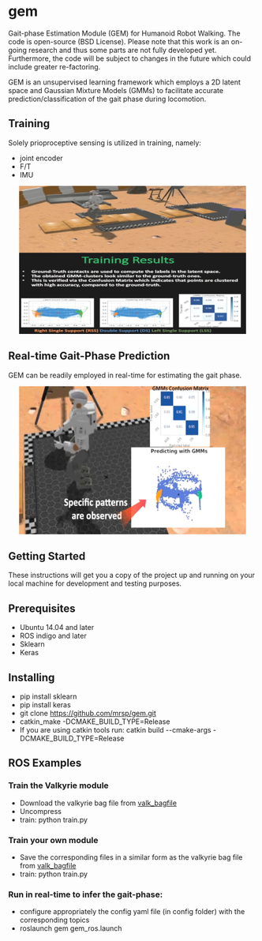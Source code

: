 # gem
Gait-phase Estimation Module (GEM) for Humanoid Robot Walking. The code is open-source (BSD License). Please note that this work is an on-going research and thus some parts are not fully developed yet. Furthermore, the code will be subject to changes in the future which could include greater re-factoring.

GEM is an unsupervised learning framework which employs a 2D latent space and Gaussian Mixture Models (GMMs) to facilitate accurate prediction/classification of the gait phase during locomotion.


## Training
Solely prioproceptive sensing is utilized in training, namely:
* joint encoder
* F/T
* IMU

<p align="center">
  <img width="460" height="300" src="img/gem01.png">
</p>

## Real-time Gait-Phase Prediction
GEM can be readily employed in real-time for estimating the gait phase. 

<p align="center">
  <img width="460" height="300" src="img/gem02.png">
</p>


## Getting Started
These instructions will get you a copy of the project up and running on your local machine for development and testing purposes.

## Prerequisites
* Ubuntu 14.04 and later
* ROS indigo and later
* Sklearn 
* Keras 

## Installing
* pip install sklearn
* pip install keras
* git clone https://github.com/mrsp/gem.git
* catkin_make -DCMAKE_BUILD_TYPE=Release 
* If you are using catkin tools run: catkin build  --cmake-args -DCMAKE_BUILD_TYPE=Release 

## ROS Examples
### Train the Valkyrie module
* Download the valkyrie bag file from [valk_bagfile](http://users.ics.forth.gr/~spiperakis/gem_test_valkyrie.zip)
* Uncompress
* train: python train.py 

### Train your own module
* Save the corresponding files in a similar form as the valkyrie bag file from [valk_bagfile](http://users.ics.forth.gr/~spiperakis/gem_test_valkyrie.zip)
* train: python train.py

### Run in real-time to infer the gait-phase:
* configure appropriately the config yaml file (in config folder) with the corresponding topics 
* roslaunch gem gem_ros.launch
